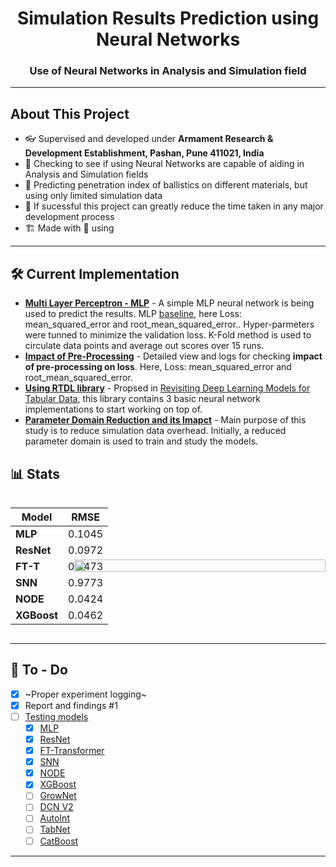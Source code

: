 <h1 align="center">Simulation Results Prediction using Neural Networks</h1>
<h3 align="center">Use of Neural Networks in Analysis and Simulation field</h3>

---
## About This Project
- 👓 Supervised and developed under **Armament Research & Development Establishment, Pashan, Pune 411021, India**
- 🔭 Checking to see if using Neural Networks are capable of aiding in Analysis and Simulation fields
- 🔮 Predicting penetration index of ballistics on different materials, but using only limited simulation data
- 🌱 If sucessful this project can greatly reduce the time taken in any major development process
- 🏗️ Made with 💖 using <img height="16" width="16" src="https://cdn.simpleicons.org/pytorch" style="vertical-align: bottom;"/>

---

## 🛠 Current Implementation

- **[Multi Layer Perceptron - MLP](LINK)** - A simple MLP neural network is being used to predict the results. MLP [baseline](https://wandb.ai/wrongcolor/HVIS_Baseline?workspace=user-wrongcolor), here Loss: mean_squared_error and root_mean_squared_error.. Hyper-parmeters were tunned to minimize the validation loss. K-Fold method is used to circulate data points and average out scores over 15 runs.
- **[Impact of Pre-Processing](https://wandb.ai/wrongcolor/HVIS_PreProcessingCheck?workspace=user-wrongcolor)** - Detailed view and logs for checking **impact of pre-processing on loss**. Here, Loss: mean_squared_error and root_mean_squared_error.
- **[Using RTDL library](https://github.com/Yura52/rtdl)** - Propsed in [Revisiting Deep Learning Models for Tabular Data](https://arxiv.org/abs/2106.11959), this library contains 3 basic neural network implementations to start working on top of.
- **[Parameter Domain Reduction and its Imapct](https://wandb.ai/wrongcolor/param_domain?workspace=user-wrongcolor)** - Main purpose of this study is to reduce simulation data overhead. Initially, a reduced parameter domain is used to train and study the models.

## 📊 Stats
<!-- 
| Model           | RMSE   |
| --------------- | ------ |
| **MLP**         | 0.1045 |
| **ResNet**      | 0.0972 |
| **FT-T**        | 0.0473 |
| **SNN**         | 0.9773 |
| **NODE**        | 0.0424 |
| **XGBoost**     | 0.0462 |
<!-- | **GrowNet**     | 0.487 | -->
<!-- | **DCN2**        | 0.484 | -->
<!-- | **TabNet**      | 0.510 | -->


<!-- Comparisions <img src="./reports/helpers/W&B%20Chart%203_3_2023,%2011_38_42%20am.svg"> -->

<div style="display: flex; align-items: center;">
  <div style="flex: 1;">
    <table>
      <thead>
        <tr>
          <th>Model</th>
          <th>RMSE</th>
        </tr>
      </thead>
      <tbody>
        <tr>
          <td><strong>MLP</strong></td>
          <td>0.1045</td>
        </tr>
        <tr>
          <td><strong>ResNet</strong></td>
          <td>0.0972</td>
        </tr>
        <tr>
          <td><strong>FT-T</strong></td>
          <td>0.0473</td>
        </tr>
        <tr>
          <td><strong>SNN</strong></td>
          <td>0.9773</td>
        </tr>
        <tr>
          <td><strong>NODE</strong></td>
          <td>0.0424</td>
        </tr>
        <tr>
          <td><strong>XGBoost</strong></td>
          <td>0.0462</td>
        </tr>
      </tbody>
    </table>
  </div>
  <div style="flex: 1; margin-left: -300px;">
    <img src="./reports/helpers/W&B%20Chart%203_3_2023,%2011_38_42%20am.svg" style="width: 100%;">
  </div>
</div>


---

## 💪 To - Do

- [x] ~Proper experiment logging~
- [x] Report and findings #1
- [ ] [Testing models](https://wandb.ai/wrongcolor/hvis_rtdl_baseline?workspace=user-wrongcolor)
  - [x] [MLP](https://arxiv.org/pdf/2106.11959.pdf)
  - [x] [ResNet](https://arxiv.org/pdf/2106.11959.pdf)
  - [x] [FT-Transformer](https://proceedings.neurips.cc/paper/2017/file/3f5ee243547dee91fbd053c1c4a845aa-Paper.pdf)
  - [x] [SNN](https://arxiv.org/pdf/1706.02515.pdf)
  - [x] [NODE](https://arxiv.org/pdf/1909.06312.pdf)
  - [x] [XGBoost]()
  - [ ] [GrowNet]()
  - [ ] [DCN V2]()
  - [ ] [AutoInt]()
  - [ ] [TabNet]()
  - [ ] [CatBoost]()

---

